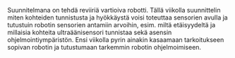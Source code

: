  
Suunnitelmana on tehdä reviiriä vartioiva robotti. Tällä viikolla suunnittelin miten kohteiden tunnistusta ja hyökkäystä voisi toteuttaa sensorien avulla ja tutustuin robotin sensorien antamiin arvoihin, esim. miltä etäisyydeltä ja millaisia kohteita ultraäänisensori tunnistaa sekä asensin ohjelmointiympäristön.
Ensi viikolla pyrin ainakin kasaamaan tarkoitukseen sopivan robotin ja tutustumaan tarkemmin robotin ohjelmoimiseen.
